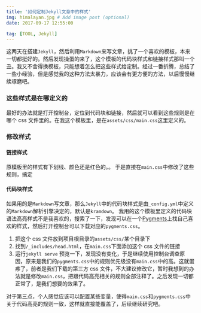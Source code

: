 ```yaml
---
title: '如何定制Jekyll文章中的样式'
img: himalayan.jpg # Add image post (optional)
date: 2017-09-17 12:55:00

tag: [TOOL, Jekyll]
---
```


这两天在搭建`Jekyll`，然后利用`Markdown`来写文章，挑了一个喜欢的模板，本来一切都挺好的。然后发现操蛋的来了，这个模板的代码块样式和链接样式那叫一个丑。我又不舍得换模板，只能想着怎么把这些样式给定制。经过一番折腾，总结了一些小经验，但是感觉我的这种方法太暴力，应该会有更方便的方法，以后慢慢继续琢磨吧。

### 这些样式是在哪定义的

最好的办法就是打开控制台，定位到代码块和链接，然后就可以看到这些规则是在哪个 css 文件里的。在我这个模板里，是在`assets/css/main.css`这里定义的。

### 修改样式

#### 链接样式

原模板里的样式有下划线、颜色还是红色的。。 于是直接在`main.css`中修改了这些规则，搞定

#### 代码块样式

如果用的是`Markdown`写文章，那么`Jekyll`中的代码块样式是由`_config.yml`中定义的`Markdown`解析引擎决定的，默认是`kramdown`。
我用的这个模板里定义的代码块语法高亮样式不是我喜欢的，搜索了一下，发现可以在一个[Pygments](http://pygments.org/demo/3666780/?style=native)上找自己喜欢的样式，然后打开控制台可以下载对应的`pygments.css`。

1. 把这个 css 文件放到项目根目录的`assets/css/`某个目录下
2. 找到`/_includes/head.html`，在`main.css`下面添加这个 css 文件的链接
3. 运行`jekyll serve` 预览一下，发现没有变化，于是继续使用控制台调查原因，原来是我们的`pygments.css`中的规则优先级没有`main.css`中的高。这就蛋疼了，前者是我们下载的第三方 css 文件，不大建议修改它，暂时我想到的办法就是修改`main.css`，把跟代码高亮相关的规则全部注释了。之后发现一切都正常了，是我们想要的效果了。

对于第三点，个人感觉应该可以配置某些变量，使得`main.css`和`pygments.css`中关于代码高亮的规则一致，这样就直接能覆盖了，后续继续研究吧。
